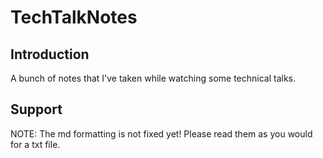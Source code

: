 # TechTalkNotes

## Introduction
A bunch of notes that I've taken while watching some technical talks.

## Support

NOTE: The md formatting is not fixed yet! Please read them as you would for a txt file.

